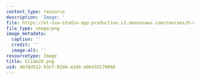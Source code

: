 ```yaml
---
content_type: resource
description: 'Image: '
file: https://ol-ocw-studio-app-production.s3.amazonaws.com/courses/6-004-computation-structures-spring-2017/4078d53293cf02d4a1d4e0b43d170066_Slide20.png
file_type: image/png
image_metadata:
  caption: ''
  credit: ''
  image-alt: ''
resourcetype: Image
title: Slide20.png
uid: 4078d532-93cf-02d4-a1d4-e0b43d170066
---
```

